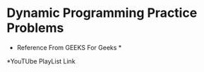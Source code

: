 # Dynamic Programming Practice Problems

* Reference From GEEKS For Geeks *

*YouTUbe PlayList Link 